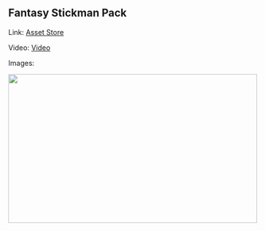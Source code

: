 ## Fantasy Stickman Pack

Link: [Asset Store](https://assetstore.unity.com/packages/3d/characters/fantasy-stickman-pack-194654#description)

Video: [Video](https://www.youtube.com/watch?v=rZMgDBEY6EY)

Images:

<img src="https://assetstorev1-prd-cdn.unity3d.com/key-image/896f50a5-3978-4313-9d68-495c9d9756da.webp" width="500" height="300">
